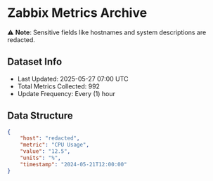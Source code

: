 # Zabbix Metrics Archive

⚠️ **Note**: Sensitive fields like hostnames and system descriptions are redacted.

## Dataset Info
- Last Updated: 2025-05-27 07:00 UTC
- Total Metrics Collected: 992
- Update Frequency: Every (1) hour

## Data Structure
```json
{
    "host": "redacted",
    "metric": "CPU Usage",
    "value": "12.5",
    "units": "%",
    "timestamp": "2024-05-21T12:00:00"
}
```
